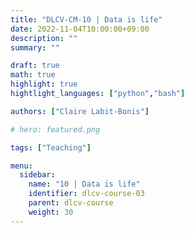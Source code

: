 ```yaml
---
title: "DLCV-CM-10 | Data is life"
date: 2022-11-04T10:00:00+09:00
description: ""
summary: ""

draft: true
math: true 
highlight: true
hightlight_languages: ["python","bash"]

authors: ["Claire Labit-Bonis"]

# hero: featured.png

tags: ["Teaching"]

menu:
  sidebar:
    name: "10 | Data is life"
    identifier: dlcv-course-03
    parent: dlcv-course
    weight: 30
---
```


